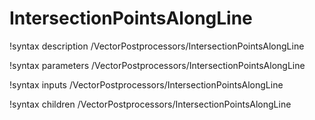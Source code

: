 <!-- MOOSE Documentation Stub: Remove this when content is added. -->

# IntersectionPointsAlongLine

!syntax description /VectorPostprocessors/IntersectionPointsAlongLine

!syntax parameters /VectorPostprocessors/IntersectionPointsAlongLine

!syntax inputs /VectorPostprocessors/IntersectionPointsAlongLine

!syntax children /VectorPostprocessors/IntersectionPointsAlongLine
